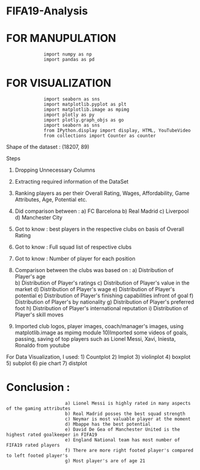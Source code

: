 # FIFA19-Analysis

# FOR MANUPULATION
                  import numpy as np
                  import pandas as pd

# FOR VISUALIZATION
                  import seaborn as sns
                  import matplotlib.pyplot as plt
                  import matplotlib.image as mpimg
                  import plotly as py
                  import plotly.graph_objs as go
                  import seaborn as sns
                  from IPython.display import display, HTML, YouTubeVideo
                  from collections import Counter as counter

Shape of the dataset : (18207, 89)

Steps
1) Dropping Unnecessary Columns
2) Extracting required information of the DataSet
3) Ranking players as per their Overall Rating, Wages, Affordability, Game Attributes, Age, Potential etc.
4) Did comparison between :
                          a) FC Barcelona
                          b) Real Madrid
                          c) Liverpool
                          d) Manchester City
5) Got to know : best players in the respective clubs on basis of Overall Rating
6) Got to know : Full squad list of respective clubs
7) Got to know : Number of player for each position
8) Comparison between the clubs was based on :
                          a) Distribution of Player's age  
                          b) Distribution of Player's ratings
                          c) Distribution of Player's value in the market
                          d) Distribution of Player's wage
                          e) Distribution of Player's potential
                          e) Distribution of Player's finishing capabilities infront of goal
                          f) Distribution of Player's by nationality
                          g) Distribution of Player's preferred foot
                          h) Distribution of Player's international reputation
                          i) Distribution of Player's skill moves

9) Imported club logos, player images, coach/manager's images, using matplotlib.image as mpimg module
10)Imported some videos of goals, passing, saving of top players such as Lionel Messi, Xavi, Iniesta, Ronaldo from youtube

For Data Visualization, I used:
                          1) Countplot
                          2) lmplot
                          3) violinplot
                          4) boxplot
                          5) subplot
                          6) pie chart
                          7) distplot

# Conclusion : 
                          a) Lionel Messi is highly rated in many aspects of the gaming attributes
                          b) Real Madrid posses the best squad strength
                          c) Neymar is most valuable player at the moment
                          d) Mbappe has the best potential
                          e) David De Gea of Manchester United is the highest rated goalkeeper in FIFA19
                          e) England National team has most number of FIFA19 rated players
                          f) There are more right footed player's compared to left footed player's
                          g) Most player's are of age 21
